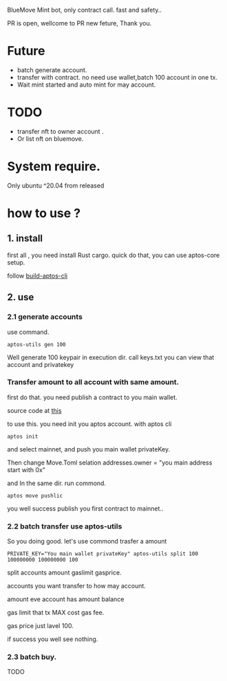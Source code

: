 BlueMove Mint bot, only contract call. fast and safety..

PR is open, wellcome to PR new feture, Thank you.



# Future
- batch generate account.
- transfer with contract. no need use wallet,batch 100 account in one tx.
- Wait mint started and auto mint for may account.

# TODO
- transfer nft to owner account .
- Or list nft on bluemove.

# System require.

Only ubuntu ^20.04 from released

# how to use ?

## 1. install

first all , you need install Rust cargo.
quick do that, you can use aptos-core setup.

follow [build-aptos-cli](https://aptos.dev/cli-tools/build-aptos-cli#linux)

## 2. use 

### 2.1 generate accounts 

use command.

```shell
aptos-utils gen 100
```

Well generate 100 keypair in execution dir. call keys.txt you can view that account and privatekey

### Transfer amount to all account with same amount.

first do that. you need publish a contract to you main wallet.

source code at [this](https://github.com/YusongWang/aptos-utils/tree/main/batch-trasfer-move)

to use this. you need init you aptos account. with aptos cli

```shell
aptos init
```

and select mainnet, and push you main wallet privateKey.

Then change Move.Toml selation addresses.owner = "you main address start with 0x"

and In the same dir. run commond.

```shell
aptos move pushlic
```
you well success publish you first contract to mainnet..

### 2.2 batch transfer use aptos-utils

So you doing good. let's use commond trasfer a amount

```shell
PRIVATE_KEY="You main wallet privateKey" aptos-utils split 100 100000000 100000000 100
```
split accounts amount gaslimit gasprice.

accounts you want transfer to how may account.

amount eve account has amount balance

gas limit that tx MAX cost gas fee.

gas price just lavel 100.

if success you well see nothing.

### 2.3 batch buy.

TODO
